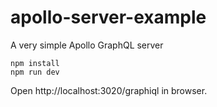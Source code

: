 # apollo-server-example
A very simple Apollo GraphQL server

```
npm install
npm run dev
```

Open http://localhost:3020/graphiql in browser.
